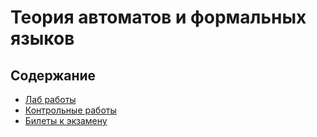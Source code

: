 # Теория автоматов и формальных языков

## Содержание

* [Лаб работы](./lab/README.md)
* [Контрольные работы](./cw/README.md)
* [Билеты к экзамену](./exam_tickets/README.md)
